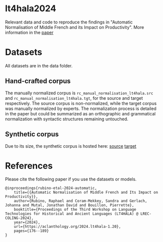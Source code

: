 # lt4hala2024
Relevant data and code to reproduce the findings in "Automatic Normalisation of Middle French and its Impact on Productivity".
More information in the [paper](https://aclanthology.org/2024.lt4hala-1.20/)

# Datasets
All datasets are in the data folder.

## Hand-crafted corpus
The manually normalized corpus is `rc_manual_normalisation_lt4hala.src` and `rc_manual_normalisation_lt4hala.tgt`, for the source and target respectively. The source corpus is non-normalized, while the target corpus was manually normalized by experts. The normalization process is detailed in the paper but could be summarized as an orthographic and grammatical normalization with syntactic structures remaining untouched.

## Synthetic corpus
Due to its size, the synthetic corpus is hosted here:
[source](https://drive.switch.ch/index.php/s/ptuSN7V96aBzqAn)
[target](https://drive.switch.ch/index.php/s/Q1vOQN8qwj8Oi9H)

# References
Please cite the following paper if you use the datasets or models.
```
@inproceedings{rubino-etal-2024-automatic,
    title={{Automatic Normalisation of Middle French and Its Impact on Productivity}},
    author={Rubino, Raphael and Coram-Mekkey, Sandra and Gerlach, Johanna and Mutal, Jonathan David and Bouillon, Pierrette},
    booktitle={Proceedings of the Third Workshop on Language Technologies for Historical and Ancient Languages (LT4HALA) @ LREC-COLING-2024},
    year={2024},
    url={https://aclanthology.org/2024.lt4hala-1.20},
    pages={176--189}
}
```
